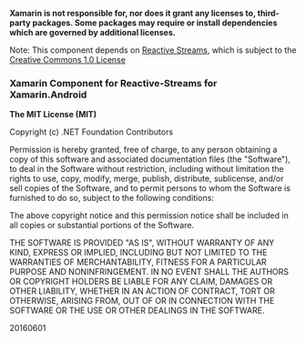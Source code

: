 **Xamarin is not responsible for, nor does it grant any licenses to, third-party packages. Some packages may require or install dependencies which are governed by additional licenses.**

Note: This component depends on [Reactive Streams](https://github.com/reactive-streams/reactive-streams-jvm), which is subject to the [Creative Commons 1.0 License](https://github.com/reactive-streams/reactive-streams-jvm/blob/v1.0.2/COPYING)

### Xamarin Component for Reactive-Streams for Xamarin.Android

**The MIT License (MIT)**

Copyright (c) .NET Foundation Contributors

Permission is hereby granted, free of charge, to any person obtaining a copy of this software and associated documentation files (the "Software"), to deal in the Software without restriction, including without limitation the rights to use, copy, modify, merge, publish, distribute, sublicense, and/or sell copies of the Software, and to permit persons to whom the Software is furnished to do so, subject to the following conditions:

The above copyright notice and this permission notice shall be included in all copies or substantial portions of the Software.

THE SOFTWARE IS PROVIDED "AS IS", WITHOUT WARRANTY OF ANY KIND, EXPRESS OR IMPLIED, INCLUDING BUT NOT LIMITED TO THE WARRANTIES OF MERCHANTABILITY, FITNESS FOR A PARTICULAR PURPOSE AND NONINFRINGEMENT. IN NO EVENT SHALL THE AUTHORS OR COPYRIGHT HOLDERS BE LIABLE FOR ANY CLAIM, DAMAGES OR OTHER LIABILITY, WHETHER IN AN ACTION OF CONTRACT, TORT OR OTHERWISE, ARISING FROM, OUT OF OR IN CONNECTION WITH THE SOFTWARE OR THE USE OR OTHER DEALINGS IN THE SOFTWARE.

20160601

